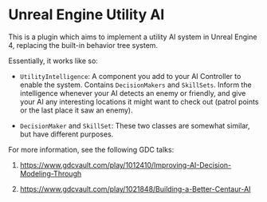 # Unreal Engine Utility AI

This is a plugin which aims to implement a utility AI system in Unreal Engine 4, replacing the built-in behavior tree system.

Essentially, it works like so:

* `UtilityIntelligence`: A component you add to your AI Controller to enable the system. Contains `DecisionMakers` and `SkillSets`. Inform the intelligence whenever your AI detects an enemy or friendly, and give your AI any interesting locations it might want to check out (patrol points or the last place it saw an enemy).

* `DecisionMaker` and `SkillSet`: These two classes are somewhat similar, but have different purposes.

For more information, see the following GDC talks:

1. https://www.gdcvault.com/play/1012410/Improving-AI-Decision-Modeling-Through

2. https://www.gdcvault.com/play/1021848/Building-a-Better-Centaur-AI
